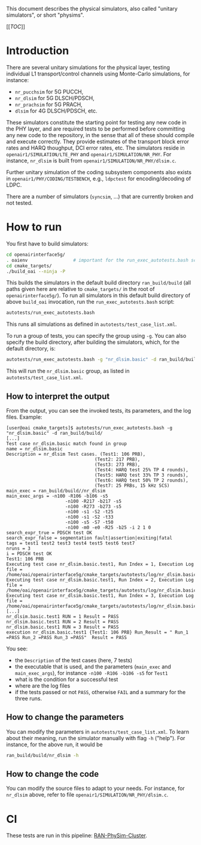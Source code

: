 This document describes the physical simulators, also called "unitary
simulators", or short "physims".

[[_TOC_]]

# Introduction

There are several unitary simulations for the physical layer, testing
individual L1 transport/control channels using Monte-Carlo simulations, for
instance:

- `nr_pucchsim` for 5G PUCCH,
- `nr_dlsim` for 5G DLSCH/PDSCH,
- `nr_prachsim` for 5G PRACH,
- `dlsim` for 4G DLSCH/PDSCH, etc.

These simulators constitute the starting point for testing any new code in the
PHY layer, and are required tests to be performed before committing any new
code to the repository, in the sense that all of these should compile and
execute correctly.  They provide estimates of the transport block error rates
and HARQ thoughput, DCI error rates, etc. The simulators reside in
`openair1/SIMULATION/LTE_PHY` and `openair1/SIMULATION/NR_PHY`. For instance,
`nr_dlsim` is built from `openair1/SIMULATION/NR_PHY/dlsim.c`.

Further unitary simulation of the coding subsystem components also exists in
`openair1/PHY/CODING/TESTBENCH`, e.g., `ldpctest` for encoding/decoding of
LDPC.

There are a number of simulators (`syncsim`, ...) that are currently broken and
not tested.

# How to run

You first have to build simulators:

```bash
cd openairinterface5g/
. oaienv                 # important for the run_exec_autotests.bash script
cd cmake_targets/
./build_oai --ninja -P
```

This builds the simulators in the default build directory `ran_build/build`
(all paths given here are relative to `cmake_targets/` in the root of
`openairinterface5g/`).  To run all simulators in this default build directory
of above `build_oai` invocation, run the `run_exec_autotests.bash` script:
```bash
autotests/run_exec_autotests.bash
```

This runs all simulations as defined in `autotests/test_case_list.xml`.

To run a group of tests, you can specify the group using `-g`. You can also
specify the build directory, after building the simulators, which, for the
default directory, is:

```bash
autotests/run_exec_autotests.bash -g "nr_dlsim.basic" -d ran_build/build/
```

This will run the `nr_dlsim.basic` group, as listed in
`autotests/test_case_list.xml`.

## How to interpret the output

From the output, you can see the invoked tests, its parameters, and the log files.
Example:

```
[user@oai cmake_targets]$ autotests/run_exec_autotests.bash -g "nr_dlsim.basic" -d ran_build/build/
[...]
Test case nr_dlsim.basic match found in group
name = nr_dlsim.basic
Description = nr_dlsim Test cases. (Test1: 106 PRB),
                                 (Test2: 217 PRB),
                                 (Test3: 273 PRB),
                                 (Test4: HARQ test 25% TP 4 rounds),
                                 (Test5: HARQ test 33% TP 3 rounds),
                                 (Test6: HARQ test 50% TP 2 rounds),
                                 (Test7: 25 PRBs, 15 kHz SCS)
main_exec = ran_build/build//nr_dlsim
main_exec_args = -n100 -R106 -b106 -s5
                      -n100 -R217 -b217 -s5
                      -n100 -R273 -b273 -s5
                      -n100 -s1 -S2 -t25
                      -n100 -s1 -S2 -t33
                      -n100 -s5 -S7 -t50
                      -n100 -m0 -e0 -R25 -b25 -i 2 1 0
search_expr_true = PDSCH test OK
search_expr_false = segmentation fault|assertion|exiting|fatal
tags = test1 test2 test3 test4 test5 test6 test7
nruns = 3
i = PDSCH test OK
Test1: 106 PRB
Executing test case nr_dlsim.basic.test1, Run Index = 1, Execution Log file = /home/oai/openairinterface5g/cmake_targets/autotests/log/nr_dlsim.basic/test.nr_dlsim.basic.test1.run_1
Executing test case nr_dlsim.basic.test1, Run Index = 2, Execution Log file = /home/oai/openairinterface5g/cmake_targets/autotests/log/nr_dlsim.basic/test.nr_dlsim.basic.test1.run_2
Executing test case nr_dlsim.basic.test1, Run Index = 3, Execution Log file = /home/oai/openairinterface5g/cmake_targets/autotests/log/nr_dlsim.basic/test.nr_dlsim.basic.test1.run_3
[...]
nr_dlsim.basic.test1 RUN = 1 Result = PASS
nr_dlsim.basic.test1 RUN = 2 Result = PASS
nr_dlsim.basic.test1 RUN = 3 Result = PASS
execution nr_dlsim.basic.test1 {Test1: 106 PRB} Run_Result = " Run_1 =PASS Run_2 =PASS Run_3 =PASS"  Result = PASS
```

You see:
- the `Description` of the test cases (here, 7 tests)
- the executable that is used, and the parameters (`main_exec` and
  `main_exec_args`), for instance `-n100 -R106 -b106 -s5` for `Test1`
- what is the condition for a successful test
- where are the log files
- if the tests passed or not `PASS`, otherwise `FAIL` and a summary for the
  three runs.

## How to change the parameters

You can modify the parameters in `autotests/test_case_list.xml`. To learn about
their meaning, run the simulator manually with flag `-h` ("help"). For
instance, for the above run, it would be

```bash
ran_build/build/nr_dlsim -h
```

## How to change the code

You can modify the source files to adapt to your needs. For instance, for
`nr_dlsim` above, refer to file `openair1/SIMULATION/NR_PHY/dlsim.c`.

# CI

These tests are run in this pipeline:
[RAN-PhySim-Cluster](https://jenkins-oai.eurecom.fr/job/RAN-PhySim-Cluster/).
